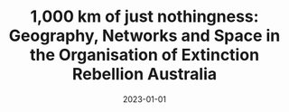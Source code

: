 ---
title: '1,000 km of just nothingness: Geography, Networks and Space in the Organisation of Extinction Rebellion Australia'
summary: Working Paper
authors:
  - P Gardner
  - T Carvalho
  - E Newman-Grigg
  - T O'Brien

date: '2023-01-01'

# Optional external URL for project (replaces project detail page).
external_link: ''

links:
url_code: ''
url_pdf: ''
url_slides: ''
url_video: ''

# Slides (optional).
#   Associate this project with Markdown slides.
#   Simply enter your slide deck's filename without extension.
#   E.g. `slides = "example-slides"` references `content/slides/example-slides.md`.
#   Otherwise, set `slides = ""`.
slides: ""
---